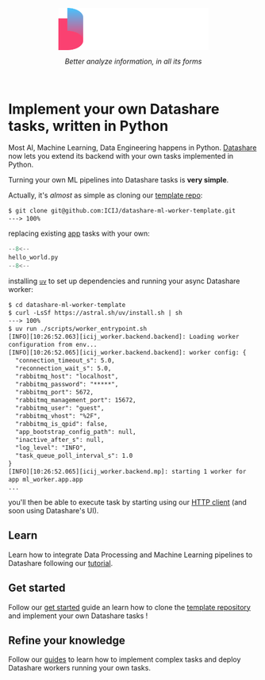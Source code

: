 <style>
.md-content .md-typeset h1
</style>

<p align="center">
  <a href="https://datashare.icij.org/">
    <img align="center" src="assets/datashare-logo.svg" alt="Datashare" style="max-width: 60%">
  </a>
</p>
<p align="center">
    <em>Better analyze information, in all its forms</em>
</p>
<br/>

# Implement your own Datashare tasks, written in Python

Most AI, Machine Learning, Data Engineering happens in Python.
[Datashare](https://icij.gitbook.io/datashare) now lets you extend its backend with your own tasks implemented in Python.

Turning your own ML pipelines into Datashare tasks is **very simple**.

Actually, it's *almost* as simple as cloning our [template repo](https://github.com/ICIJ/datashare-ml-worker-template):

<!-- termynal -->
```
$ git clone git@github.com:ICIJ/datashare-ml-worker-template.git
---> 100%
```

replacing existing [app](https://github.com/ICIJ/datashare-ml-worker-template/blob/main/ml_worker/app.py) tasks with your own:   
```python
--8<--
hello_world.py
--8<--
```

installing [`uv`](https://docs.astral.sh/uv/) to set up dependencies and running your async Datashare worker:
<!-- termynal -->
```
$ cd datashare-ml-worker-template
$ curl -LsSf https://astral.sh/uv/install.sh | sh
---> 100%
$ uv run ./scripts/worker_entrypoint.sh
[INFO][10:26:52.063][icij_worker.backend.backend]: Loading worker configuration from env...
[INFO][10:26:52.065][icij_worker.backend.backend]: worker config: {
  "connection_timeout_s": 5.0,
  "reconnection_wait_s": 5.0,
  "rabbitmq_host": "localhost",
  "rabbitmq_password": "*****",
  "rabbitmq_port": 5672,
  "rabbitmq_management_port": 15672,
  "rabbitmq_user": "guest",
  "rabbitmq_vhost": "%2F",
  "rabbitmq_is_qpid": false,
  "app_bootstrap_config_path": null,
  "inactive_after_s": null,
  "log_level": "INFO",
  "task_queue_poll_interval_s": 1.0
}
[INFO][10:26:52.065][icij_worker.backend.mp]: starting 1 worker for app ml_worker.app.app
... 
```
you'll then be able to execute task by starting using our [HTTP client]() (and soon using Datashare's UI).    

[//]: # (TODO: add a link to the HTTP task creation guide)

## Learn

Learn how to integrate Data Processing and Machine Learning pipelines to Datashare following our [tutorial](./learn/tasks.md). 

## Get started

Follow our [get started](get-started/index.md) guide an learn how to clone the [template repository](https://github.com/ICIJ/datashare-ml-worker-template) and implement your own Datashare tasks !

## Refine your knowledge
 
Follow our [guides](guides/index.md) to learn how to implement complex tasks and deploy Datashare workers running your own tasks.
